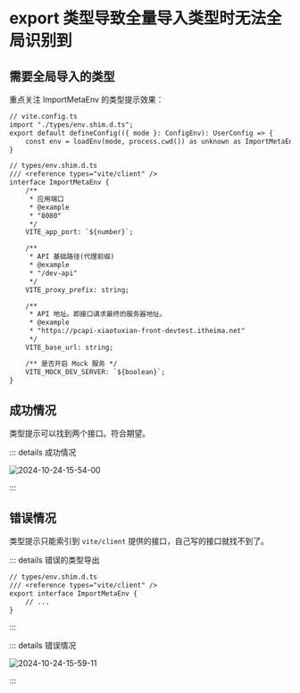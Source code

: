 
# export 类型导致全量导入类型时无法全局识别到

## 需要全局导入的类型

重点关注 ImportMetaEnv 的类型提示效果：

```txt
// vite.config.ts
import "./types/env.shim.d.ts";
export default defineConfig(({ mode }: ConfigEnv): UserConfig => {
	const env = loadEnv(mode, process.cwd()) as unknown as ImportMetaEnv;
}
```

```txt
// types/env.shim.d.ts
/// <reference types="vite/client" />
interface ImportMetaEnv {
	/**
	 * 应用端口
	 * @example
	 * "8080"
	 */
	VITE_app_port: `${number}`;

	/**
	 * API 基础路径(代理前缀)
	 * @example
	 * "/dev-api"
	 */
	VITE_proxy_prefix: string;

	/**
	 * API 地址。即接口请求最终的服务器地址。
	 * @example
	 * "https://pcapi-xiaotuxian-front-devtest.itheima.net"
	 */
	VITE_base_url: string;

	/** 是否开启 Mock 服务 */
	VITE_MOCK_DEV_SERVER: `${boolean}`;
}
```

## 成功情况

类型提示可以找到两个接口。符合期望。

::: details 成功情况

![2024-10-24-15-54-00](https://gh-img-store.ruan-cat.com/img/2024-10-24-15-54-00.png)

:::

## 错误情况

类型提示只能索引到 `vite/client` 提供的接口，自己写的接口就找不到了。

::: details 错误的类型导出

```txt
// types/env.shim.d.ts
/// <reference types="vite/client" />
export interface ImportMetaEnv {
	// ...
}
```

:::

::: details 错误情况

![2024-10-24-15-59-11](https://gh-img-store.ruan-cat.com/img/2024-10-24-15-59-11.png)

:::
